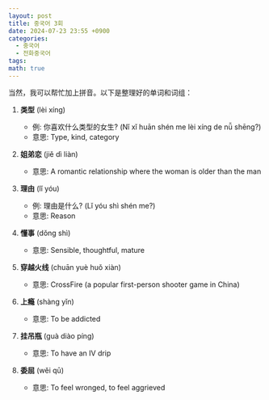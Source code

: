 ```yaml
---
layout: post
title: 중국어 3회
date: 2024-07-23 23:55 +0900
categories:
  - 중국어
  - 전화중국어
tags: 
math: true
---
```


当然，我可以帮忙加上拼音。以下是整理好的单词和词组：

1. **类型** (lèi xíng)
    
    - 例: 你喜欢什么类型的女生? (Nǐ xǐ huān shén me lèi xíng de nǚ shēng?)
    - 意思: Type, kind, category
2. **姐弟恋** (jiě dì liàn)
    
    - 意思: A romantic relationship where the woman is older than the man
3. **理由** (lǐ yóu)
    
    - 例: 理由是什么? (Lǐ yóu shì shén me?)
    - 意思: Reason
4. **懂事** (dǒng shì)
    
    - 意思: Sensible, thoughtful, mature
5. **穿越火线** (chuān yuè huǒ xiàn)
    
    - 意思: CrossFire (a popular first-person shooter game in China)
6. **上瘾** (shàng yǐn)
    
    - 意思: To be addicted
7. **挂吊瓶** (guà diào píng)
    
    - 意思: To have an IV drip
8. **委屈** (wěi qū)
    
    - 意思: To feel wronged, to feel aggrieved